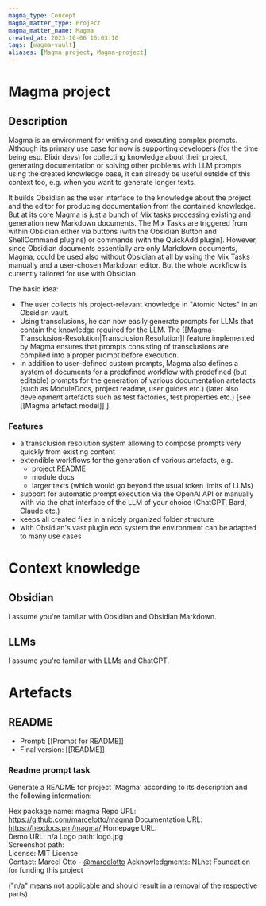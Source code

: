 ```yaml
---
magma_type: Concept
magma_matter_type: Project
magma_matter_name: Magma
created_at: 2023-10-06 16:03:10
tags: [magma-vault]
aliases: [Magma project, Magma-project]
---
```

# Magma project

## Description

Magma is an environment for writing and executing complex prompts.
Although its primary use case for now is supporting developers (for the time being esp. Elixir devs) for collecting knowledge about their project, generating documentation or solving other problems with LLM prompts using the created knowledge base, it can already be useful outside of this context too, e.g. when you want to generate longer texts.

It builds Obsidian as the user interface to the knowledge about the project and the editor for producing documentation from the contained knowledge. But at its core Magma is just a bunch of Mix tasks processing existing and generation new Markdown documents. The Mix Tasks are triggered from within Obsidian either via buttons (with the Obsidian Button and ShellCommand plugins) or commands (with the QuickAdd plugin). However, since Obsidian documents essentially are only Markdown documents, Magma, could be used also without Obsidian at all by using the Mix Tasks manually and a user-chosen Markdown editor. But the whole workflow is currently tailored for use with Obsidian.

The basic idea: 

- The user collects his project-relevant knowledge in "Atomic Notes" in an Obsidian vault.
- Using transclusions, he can now easily generate prompts for LLMs that contain the knowledge required for the LLM. The [[Magma-Transclusion-Resolution|Transclusion Resolution]] feature implemented by Magma ensures that prompts consisting of transclusions are compiled into a proper prompt before execution.
- In addition to user-defined custom prompts, Magma also defines a system of documents for a predefined workflow with predefined (but editable) prompts for the generation of various documentation artefacts (such as ModuleDocs, project readme, user guides etc.) (later also development artefacts such as test factories, test properties etc.)  [see [[Magma artefact model]] ].

### Features

- a transclusion resolution system allowing to compose prompts very quickly from existing content
- extendible workflows for the generation of various artefacts, e.g.
	- project README
	- module docs
	- larger texts (which would go beyond the usual token limits of LLMs)
- support for automatic prompt execution via the OpenAI API or manually with via the chat interface of the LLM of your choice (ChatGPT, Bard, Claude etc.)
- keeps all created files in a nicely organized folder structure
- with Obsidian's vast plugin eco system the environment can be adapted to many use cases


# Context knowledge

## Obsidian

I assume you're familiar with Obsidian and Obsidian Markdown.

## LLMs

I assume you're familiar with LLMs and ChatGPT.




# Artefacts

## README

- Prompt: [[Prompt for README]]
- Final version: [[README]]

### Readme prompt task

Generate a README for project 'Magma' according to its description and the following information:  
  
Hex package name: magma
Repo URL: https://github.com/marcelotto/magma
Documentation URL: https://hexdocs.pm/magma/
Homepage URL:  
Demo URL:  n/a
Logo path: logo.jpg  
Screenshot path:  
License: MIT License  
Contact: Marcel Otto - [@marcelotto](https://twitter.com/marcelotto)
Acknowledgments:  NLnet Foundation for funding this project
  
("n/a" means not applicable and should result in a removal of the respective parts)

